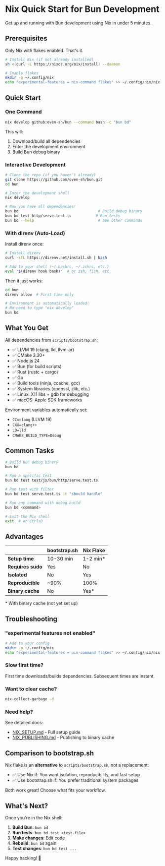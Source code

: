 # Nix Quick Start for Bun Development

Get up and running with Bun development using Nix in under 5 minutes.

## Prerequisites

Only Nix with flakes enabled. That's it.

```bash
# Install Nix (if not already installed)
sh <(curl -L https://nixos.org/nix/install) --daemon

# Enable flakes
mkdir -p ~/.config/nix
echo "experimental-features = nix-command flakes" >> ~/.config/nix/nix.conf
```

## Quick Start

### One Command

```bash
nix develop github:oven-sh/bun --command bash -c "bun bd"
```

This will:
1. Download/build all dependencies
2. Enter the development environment
3. Build Bun debug binary

### Interactive Development

```bash
# Clone the repo (if you haven't already)
git clone https://github.com/oven-sh/bun.git
cd bun

# Enter the development shell
nix develop

# Now you have all dependencies!
bun bd                                    # Build debug binary
bun bd test http/serve.test.ts           # Run tests
bun bd --help                             # See other commands
```

### With direnv (Auto-Load)

Install direnv once:

```bash
# Install direnv
curl -sfL https://direnv.net/install.sh | bash

# Add to your shell (~/.bashrc, ~/.zshrc, etc.)
eval "$(direnv hook bash)"  # or zsh, fish, etc.
```

Then it just works:

```bash
cd bun
direnv allow  # First time only

# Environment is automatically loaded!
# No need to type "nix develop"
bun bd
```

## What You Get

All dependencies from `scripts/bootstrap.sh`:

- ✅ LLVM 19 (clang, lld, llvm-ar)
- ✅ CMake 3.30+
- ✅ Node.js 24
- ✅ Bun (for build scripts)
- ✅ Rust (rustc + cargo)
- ✅ Go
- ✅ Build tools (ninja, ccache, gcc)
- ✅ System libraries (openssl, zlib, etc.)
- ✅ Linux: X11 libs + gdb for debugging
- ✅ macOS: Apple SDK frameworks

Environment variables automatically set:

- `CC=clang` (LLVM 19)
- `CXX=clang++`
- `LD=lld`
- `CMAKE_BUILD_TYPE=Debug`

## Common Tasks

```bash
# Build Bun debug binary
bun bd

# Run a specific test
bun bd test test/js/bun/http/serve.test.ts

# Run test with filter
bun bd test serve.test.ts -t "should handle"

# Run any command with debug build
bun bd <command>

# Exit the Nix shell
exit  # or Ctrl+D
```

## Advantages

| | bootstrap.sh | Nix Flake |
|---|---|---|
| **Setup time** | 10-30 min | 1-2 min* |
| **Requires sudo** | Yes | No |
| **Isolated** | No | Yes |
| **Reproducible** | ~90% | 100% |
| **Binary cache** | No | Yes* |

\* With binary cache (not yet set up)

## Troubleshooting

### "experimental features not enabled"

```bash
# Add to your config
mkdir -p ~/.config/nix
echo "experimental-features = nix-command flakes" >> ~/.config/nix/nix.conf
```

### Slow first time?

First time downloads/builds dependencies. Subsequent times are instant.

### Want to clear cache?

```bash
nix-collect-garbage -d
```

### Need help?

See detailed docs:
- [NIX_SETUP.md](NIX_SETUP.md) - Full setup guide
- [NIX_PUBLISHING.md](NIX_PUBLISHING.md) - Publishing to binary cache

## Comparison to bootstrap.sh

Nix flake is an **alternative** to `scripts/bootstrap.sh`, not a replacement:

- ✅ Use Nix if: You want isolation, reproducibility, and fast setup
- ✅ Use bootstrap.sh if: You prefer traditional system packages

Both work great! Choose what fits your workflow.

## What's Next?

Once you're in the Nix shell:

1. **Build Bun**: `bun bd`
2. **Run tests**: `bun bd test <test-file>`
3. **Make changes**: Edit code
4. **Rebuild**: `bun bd` again
5. **Test changes**: `bun bd test ...`

Happy hacking! 🚀
